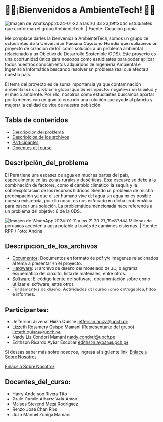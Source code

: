 # 🌱🔬¡Bienvenidos a AmbienteTech! 🌱🔬

![Imagen de WhatsApp 2024-01-22 a las 20 33 23_19ff204d](https://github.com/JefHuiza/Fundamentos-de-Dise-o/assets/156036185/8798b03a-1161-44de-8db5-451e631184a3)
Estudiantes que conforman el grupo AmbienteTech. | Fuente: Creación propia

Me complace darles la bienvenida a AmbienteTech, somos un grupo de estudiantes de la Universidad Peruana Cayetano Heredia que realizamos un proyecto de creación de IoT como solución a un problema ambiental relacionado a un Objetivo de Desarrollo Sostenible (ODS). Este proyecto es una oportunidad única para nosotros como estudiantes para poder aplicar todos nuestros conocimientos adquiridos de Ingeniería Ambiental e Ingeniería Informática buscando resolver un problema real que afecta a nuestro país. 

El tema del proyecto es de suma importancia ya que contaminación ambiental es un problema global que tiene impactos negativos en la salud y el medio ambiente. Por ello, nosotros como estudiantes buscamos aportar por lo menos con un granito creando una solución que ayude al planeta y mejorar la calidad de vida de nuestra población.


## Tabla de contenidos
- [Descripción del problema](#descripción_del_problema)
- [Descripición de los archivos](#descripición_de_los_archivos)
- [Participantes](#participantes)
- [Docentes del curso](#docentes_del_curso)

## Descripción_del_problema 

El Perú tiene una escasez de agua en muchas partes del país, especialmente en las zonas rurales y desérticas. Esta escasez se debe a la combinación de factores, como el cambio climático, la sequía y la sobreexplotación de los recursos hídricos. Siendo un problema de mucha preocupación ya que el ser humano vive del agua sin agua no es posible nuestra existencia, por ello nosotros nos enfocado en dicha problemática para buscar una solución. La problemática mencionada hace referencia a un problema del objetivo 6 de la ODS. 

![Imagen de WhatsApp 2024-01-11 a las 21 20 21_39e83d44](https://github.com/JefHuiza/Fundamentos-de-Dise-o/assets/151795724/0aa1cf80-5955-49b1-9f62-8239b605e96a)
Millones de peruanos acceden a agua potable a través de camiones cisternas. | Fuente: RPP / Foto: Andina

## Descripición_de_los_archivos

-	[Documentos](https://github.com/JefHuiza/Fundamentos-de-Dise-o/tree/main/Documentos): Documentos en formato de pdf y/o imagenes  relacionados al tema a presentar en el proyecto. 
-	[Hardware](https://github.com/JefHuiza/Fundamentos-de-Dise-o/tree/main/Hardware): El archivo de diseño del modelado de 3D, diagrama esquemático del circuito, lista de materiales, entre otros.
-	[Software](https://github.com/JefHuiza/Fundamentos-de-Dise-o/tree/main/Software): El código fuente del software, documentación sobre como utilizar el software, entre otros.
-	[Fundamentos de diseño](https://github.com/JefHuiza/Fundamentos-de-Dise-o/tree/main/Fundamentos_de_Dise%C3%B1o): Actividades del curso como entregables, hitos e informes.

## Participantes:
- Jefferson Juvenal Huiza Quispe                           jefferson.huiza@upch.pe  
- Lizzeth Rossmery Quispe Mamani (Representante del grupo) lizzeth.quispe@upch.pe  
- Nardy Liz Condori Mamani                                 nardy.condori@upch.pe                                
- Edithson Ricardo Aybar Escobar                           edithson.aybar@upch.pe 

Si deseas saber más sobre nosotros, ingresa al siguiente link: [Enlace a Sobre Nosotros](https://github.com/JefHuiza/Fundamentos-de-Dise-o/blob/main/Fundamentos_de_Dise%C3%B1o/Entregables/Sobre_nosotros.md)

[Enlace a Sobre Nosotros](https://github.com/JefHuiza/Fundamentos-de-Dise-o/blob/main/Fundamentos_de_Dise%C3%B1o/Entregables/Sobre_nosotros.md)
## Docentes_del_curso:
- Harry Anderson Rivera Tito
- Paulo Camilo Alberto Vela Anton
- Moises Stevend Meza Rodriguez
- Renzo Jose Chan Rios
- Juan Manuel Zuñiga Mamani
